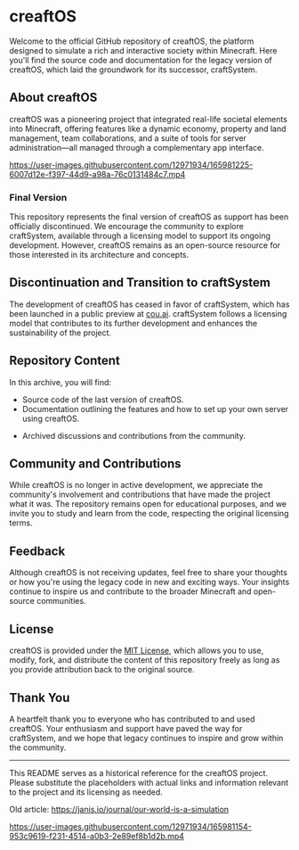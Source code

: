 # creaftOS

Welcome to the official GitHub repository of creaftOS, the platform designed to simulate a rich and interactive society within Minecraft. Here you'll find the source code and documentation for the legacy version of creaftOS, which laid the groundwork for its successor, craftSystem.

## About creaftOS
creaftOS was a pioneering project that integrated real-life societal elements into Minecraft, offering features like a dynamic economy, property and land management, team collaborations, and a suite of tools for server administration—all managed through a complementary app interface.

https://user-images.githubusercontent.com/12971934/165981225-6007d12e-f397-44d9-a98a-76c0131484c7.mp4

### Final Version
This repository represents the final version of creaftOS as support has been officially discontinued. We encourage the community to explore craftSystem, available through a licensing model to support its ongoing development. However, creaftOS remains as an open-source resource for those interested in its architecture and concepts.

## Discontinuation and Transition to craftSystem
The development of creaftOS has ceased in favor of craftSystem, which has been launched in a public preview at [cou.ai](https://cou.ai). craftSystem follows a licensing model that contributes to its further development and enhances the sustainability of the project.

## Repository Content
In this archive, you will find:
- Source code of the last version of creaftOS.
- Documentation outlining the features and how to set up your own server using creaftOS.
<!-- Where's the documentation? Tell me-->
- Archived discussions and contributions from the community.

## Community and Contributions
While creaftOS is no longer in active development, we appreciate the community's involvement and contributions that have made the project what it was. The repository remains open for educational purposes, and we invite you to study and learn from the code, respecting the original licensing terms.

## Feedback
Although creaftOS is not receiving updates, feel free to share your thoughts or how you're using the legacy code in new and exciting ways. Your insights continue to inspire us and contribute to the broader Minecraft and open-source communities.

## License
creaftOS is provided under the [MIT License](LICENSE), which allows you to use, modify, fork, and distribute the content of this repository freely as long as you provide attribution back to the original source.

## Thank You
A heartfelt thank you to everyone who has contributed to and used creaftOS. Your enthusiasm and support have paved the way for craftSystem, and we hope that legacy continues to inspire and grow within the community.

---

This README serves as a historical reference for the creaftOS project. Please substitute the placeholders with actual links and information relevant to the project and its licensing as needed.

Old article: https://janis.io/journal/our-world-is-a-simulation

https://user-images.githubusercontent.com/12971934/165981154-953c9619-f231-4514-a0b3-2e89ef8b1d2b.mp4


